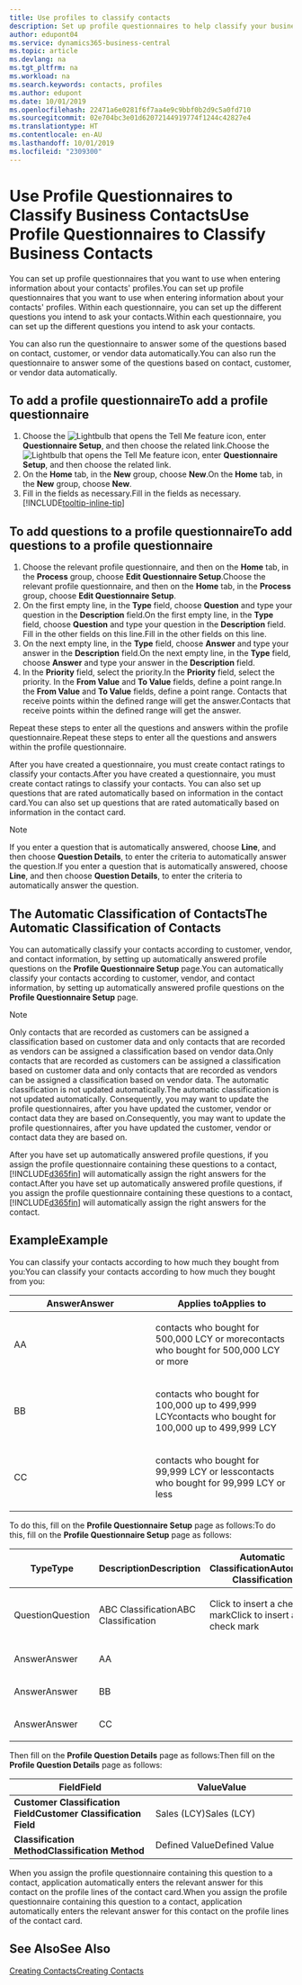 ```yaml
---
title: Use profiles to classify contacts
description: Set up profile questionnaires to help classify your business contacts
author: edupont04
ms.service: dynamics365-business-central
ms.topic: article
ms.devlang: na
ms.tgt_pltfrm: na
ms.workload: na
ms.search.keywords: contacts, profiles
ms.author: edupont
ms.date: 10/01/2019
ms.openlocfilehash: 22471a6e0281f6f7aa4e9c9bbf0b2d9c5a0fd710
ms.sourcegitcommit: 02e704bc3e01d62072144919774f1244c42827e4
ms.translationtype: HT
ms.contentlocale: en-AU
ms.lasthandoff: 10/01/2019
ms.locfileid: "2309300"
---
```

# <a name="use-profile-questionnaires-to-classify-business-contacts"></a><span data-ttu-id="6d3d1-103">Use Profile Questionnaires to Classify Business Contacts</span><span class="sxs-lookup"><span data-stu-id="6d3d1-103">Use Profile Questionnaires to Classify Business Contacts</span></span>
<span data-ttu-id="6d3d1-104">You can set up profile questionnaires that you want to use when entering information about your contacts' profiles.</span><span class="sxs-lookup"><span data-stu-id="6d3d1-104">You can set up profile questionnaires that you want to use when entering information about your contacts' profiles.</span></span> <span data-ttu-id="6d3d1-105">Within each questionnaire, you can set up the different questions you intend to ask your contacts.</span><span class="sxs-lookup"><span data-stu-id="6d3d1-105">Within each questionnaire, you can set up the different questions you intend to ask your contacts.</span></span>  

<span data-ttu-id="6d3d1-106">You can also run the questionnaire to answer some of the questions based on contact, customer, or vendor data automatically.</span><span class="sxs-lookup"><span data-stu-id="6d3d1-106">You can also run the questionnaire to answer some of the questions based on contact, customer, or vendor data automatically.</span></span>  

## <a name="to-add-a-profile-questionnaire"></a><span data-ttu-id="6d3d1-107">To add a profile questionnaire</span><span class="sxs-lookup"><span data-stu-id="6d3d1-107">To add a profile questionnaire</span></span>
1.  <span data-ttu-id="6d3d1-108">Choose the ![Lightbulb that opens the Tell Me feature](media/ui-search/search_small.png "Tell me what you want to do") icon, enter **Questionnaire Setup**, and then choose the related link.</span><span class="sxs-lookup"><span data-stu-id="6d3d1-108">Choose the ![Lightbulb that opens the Tell Me feature](media/ui-search/search_small.png "Tell me what you want to do") icon, enter **Questionnaire Setup**, and then choose the related link.</span></span>  
2.  <span data-ttu-id="6d3d1-109">On the **Home** tab, in the **New** group, choose **New**.</span><span class="sxs-lookup"><span data-stu-id="6d3d1-109">On the **Home** tab, in the **New** group, choose **New**.</span></span>  
3.  <span data-ttu-id="6d3d1-110">Fill in the fields as necessary.</span><span class="sxs-lookup"><span data-stu-id="6d3d1-110">Fill in the fields as necessary.</span></span> [!INCLUDE[tooltip-inline-tip](includes/tooltip-inline-tip_md.md)]  

## <a name="to-add-questions-to-a-profile-questionnaire"></a><span data-ttu-id="6d3d1-111">To add questions to a profile questionnaire</span><span class="sxs-lookup"><span data-stu-id="6d3d1-111">To add questions to a profile questionnaire</span></span>
1.  <span data-ttu-id="6d3d1-112">Choose the relevant profile questionnaire, and then on the **Home** tab, in the **Process** group, choose **Edit Questionnaire Setup**.</span><span class="sxs-lookup"><span data-stu-id="6d3d1-112">Choose the relevant profile questionnaire, and then on the **Home** tab, in the **Process** group, choose **Edit Questionnaire Setup**.</span></span>  
2.  <span data-ttu-id="6d3d1-113">On the first empty line, in the **Type** field, choose **Question** and type your question in the **Description** field.</span><span class="sxs-lookup"><span data-stu-id="6d3d1-113">On the first empty line, in the **Type** field, choose **Question** and type your question in the **Description** field.</span></span> <span data-ttu-id="6d3d1-114">Fill in the other fields on this line.</span><span class="sxs-lookup"><span data-stu-id="6d3d1-114">Fill in the other fields on this line.</span></span>  
3.  <span data-ttu-id="6d3d1-115">On the next empty line, in the **Type** field, choose **Answer** and type your answer in the **Description** field.</span><span class="sxs-lookup"><span data-stu-id="6d3d1-115">On the next empty line, in the **Type** field, choose **Answer** and type your answer in the **Description** field.</span></span>  
4.  <span data-ttu-id="6d3d1-116">In the **Priority** field, select the priority.</span><span class="sxs-lookup"><span data-stu-id="6d3d1-116">In the **Priority** field, select the priority.</span></span> <span data-ttu-id="6d3d1-117">In the **From Value** and **To Value** fields, define a point range.</span><span class="sxs-lookup"><span data-stu-id="6d3d1-117">In the **From Value** and **To Value** fields, define a point range.</span></span> <span data-ttu-id="6d3d1-118">Contacts that receive points within the defined range will get the answer.</span><span class="sxs-lookup"><span data-stu-id="6d3d1-118">Contacts that receive points within the defined range will get the answer.</span></span>  

<span data-ttu-id="6d3d1-119">Repeat these steps to enter all the questions and answers within the profile questionnaire.</span><span class="sxs-lookup"><span data-stu-id="6d3d1-119">Repeat these steps to enter all the questions and answers within the profile questionnaire.</span></span>

<span data-ttu-id="6d3d1-120">After you have created a questionnaire, you must create contact ratings to classify your contacts.</span><span class="sxs-lookup"><span data-stu-id="6d3d1-120">After you have created a questionnaire, you must create contact ratings to classify your contacts.</span></span> <span data-ttu-id="6d3d1-121">You can also set up questions that are rated automatically based on information in the contact card.</span><span class="sxs-lookup"><span data-stu-id="6d3d1-121">You can also set up questions that are rated automatically based on information in the contact card.</span></span>  

> [!NOTE]
> <span data-ttu-id="6d3d1-122">If you enter a question that is automatically answered, choose <STRONG>Line</STRONG>, and then choose <STRONG>Question Details</STRONG>, to enter the criteria to automatically answer the question.</span><span class="sxs-lookup"><span data-stu-id="6d3d1-122">If you enter a question that is automatically answered, choose <STRONG>Line</STRONG>, and then choose <STRONG>Question Details</STRONG>, to enter the criteria to automatically answer the question.</span></span>

## <a name="the-automatic-classification-of-contacts"></a><span data-ttu-id="6d3d1-123">The Automatic Classification of Contacts</span><span class="sxs-lookup"><span data-stu-id="6d3d1-123">The Automatic Classification of Contacts</span></span>
<span data-ttu-id="6d3d1-124">You can automatically classify your contacts according to customer, vendor, and contact information, by setting up automatically answered profile questions on the **Profile Questionnaire Setup** page.</span><span class="sxs-lookup"><span data-stu-id="6d3d1-124">You can automatically classify your contacts according to customer, vendor, and contact information, by setting up automatically answered profile questions on the **Profile Questionnaire Setup** page.</span></span>  

> [!NOTE]
> <span data-ttu-id="6d3d1-125">Only contacts that are recorded as customers can be assigned a classification based on customer data and only contacts that are recorded as vendors can be assigned a classification based on vendor data.</span><span class="sxs-lookup"><span data-stu-id="6d3d1-125">Only contacts that are recorded as customers can be assigned a classification based on customer data and only contacts that are recorded as vendors can be assigned a classification based on vendor data.</span></span> <span data-ttu-id="6d3d1-126">The automatic classification is not updated automatically.</span><span class="sxs-lookup"><span data-stu-id="6d3d1-126">The automatic classification is not updated automatically.</span></span> <span data-ttu-id="6d3d1-127">Consequently, you may want to update the profile questionnaires, after you have updated the customer, vendor or contact data they are based on.</span><span class="sxs-lookup"><span data-stu-id="6d3d1-127">Consequently, you may want to update the profile questionnaires, after you have updated the customer, vendor or contact data they are based on.</span></span>  

<span data-ttu-id="6d3d1-128">After you have set up automatically answered profile questions, if you assign the profile questionnaire containing these questions to a contact, [!INCLUDE[d365fin](includes/d365fin_md.md)] will automatically assign the right answers for the contact.</span><span class="sxs-lookup"><span data-stu-id="6d3d1-128">After you have set up automatically answered profile questions, if you assign the profile questionnaire containing these questions to a contact, [!INCLUDE[d365fin](includes/d365fin_md.md)] will automatically assign the right answers for the contact.</span></span>  

## <a name="example"></a><span data-ttu-id="6d3d1-129">Example</span><span class="sxs-lookup"><span data-stu-id="6d3d1-129">Example</span></span>
<span data-ttu-id="6d3d1-130">You can classify your contacts according to how much they bought from you:</span><span class="sxs-lookup"><span data-stu-id="6d3d1-130">You can classify your contacts according to how much they bought from you:</span></span>

<table>
<colgroup>
<col style="width: 50%" />
<col style="width: 50%" />
</colgroup>
<thead>
<tr class="header">
<th><span data-ttu-id="6d3d1-131"><strong>Answer</strong></span><span class="sxs-lookup"><span data-stu-id="6d3d1-131"><strong>Answer</strong></span></span></th>
<th><span data-ttu-id="6d3d1-132"><strong>Applies to</strong></span><span class="sxs-lookup"><span data-stu-id="6d3d1-132"><strong>Applies to</strong></span></span></th>
</tr>
</thead>
<tbody>
<tr class="odd">
<td><p><span data-ttu-id="6d3d1-133">A</span><span class="sxs-lookup"><span data-stu-id="6d3d1-133">A</span></span></p></td>
<td><p><span data-ttu-id="6d3d1-134">contacts who bought for 500,000 LCY or more</span><span class="sxs-lookup"><span data-stu-id="6d3d1-134">contacts who bought for 500,000 LCY or more</span></span></p></td>
</tr>
<tr class="even">
<td><p><span data-ttu-id="6d3d1-135">B</span><span class="sxs-lookup"><span data-stu-id="6d3d1-135">B</span></span></p></td>
<td><p><span data-ttu-id="6d3d1-136">contacts who bought for 100,000 up to 499,999 LCY</span><span class="sxs-lookup"><span data-stu-id="6d3d1-136">contacts who bought for 100,000 up to 499,999 LCY</span></span></p></td>
</tr>
<tr class="odd">
<td><p><span data-ttu-id="6d3d1-137">C</span><span class="sxs-lookup"><span data-stu-id="6d3d1-137">C</span></span></p></td>
<td><p><span data-ttu-id="6d3d1-138">contacts who bought for 99,999 LCY or less</span><span class="sxs-lookup"><span data-stu-id="6d3d1-138">contacts who bought for 99,999 LCY or less</span></span></p></td>
</tr>
</tbody>
</table>

<span data-ttu-id="6d3d1-139">To do this, fill on the **Profile Questionnaire Setup** page as follows:</span><span class="sxs-lookup"><span data-stu-id="6d3d1-139">To do this, fill on the **Profile Questionnaire Setup** page as follows:</span></span>


<table>
<colgroup>
<col style="width: 20%" />
<col style="width: 20%" />
<col style="width: 20%" />
<col style="width: 20%" />
<col style="width: 20%" />
</colgroup>
<thead>
<tr class="header">
<th><span data-ttu-id="6d3d1-140"><strong>Type</strong></span><span class="sxs-lookup"><span data-stu-id="6d3d1-140"><strong>Type</strong></span></span></th>
<th><span data-ttu-id="6d3d1-141"><strong>Description</strong></span><span class="sxs-lookup"><span data-stu-id="6d3d1-141"><strong>Description</strong></span></span></th>
<th><span data-ttu-id="6d3d1-142"><strong>Automatic Classification</strong></span><span class="sxs-lookup"><span data-stu-id="6d3d1-142"><strong>Automatic Classification</strong></span></span></th>
<th><span data-ttu-id="6d3d1-143"><strong>From Value</strong></span><span class="sxs-lookup"><span data-stu-id="6d3d1-143"><strong>From Value</strong></span></span></th>
<th><span data-ttu-id="6d3d1-144"><strong>To Value</strong></span><span class="sxs-lookup"><span data-stu-id="6d3d1-144"><strong>To Value</strong></span></span></th>
</tr>
</thead>
<tbody>
<tr class="odd">
<td><p><span data-ttu-id="6d3d1-145">Question</span><span class="sxs-lookup"><span data-stu-id="6d3d1-145">Question</span></span></p></td>
<td><p><span data-ttu-id="6d3d1-146">ABC Classification</span><span class="sxs-lookup"><span data-stu-id="6d3d1-146">ABC Classification</span></span></p></td>
<td><p><span data-ttu-id="6d3d1-147">Click to insert a check mark</span><span class="sxs-lookup"><span data-stu-id="6d3d1-147">Click to insert a check mark</span></span></p></td>
<td><p> </p></td>
<td><p> </p></td>
</tr>
<tr class="even">
<td><p><span data-ttu-id="6d3d1-148">Answer</span><span class="sxs-lookup"><span data-stu-id="6d3d1-148">Answer</span></span></p></td>
<td><p><span data-ttu-id="6d3d1-149">A</span><span class="sxs-lookup"><span data-stu-id="6d3d1-149">A</span></span></p></td>
<td><p> </p></td>
<td><p><span data-ttu-id="6d3d1-150">500,000</span><span class="sxs-lookup"><span data-stu-id="6d3d1-150">500,000</span></span></p></td>
<td><p> </p></td>
</tr>
<tr class="odd">
<td><p><span data-ttu-id="6d3d1-151">Answer</span><span class="sxs-lookup"><span data-stu-id="6d3d1-151">Answer</span></span></p></td>
<td><p><span data-ttu-id="6d3d1-152">B</span><span class="sxs-lookup"><span data-stu-id="6d3d1-152">B</span></span></p></td>
<td><p> </p></td>
<td><p><span data-ttu-id="6d3d1-153">100,000</span><span class="sxs-lookup"><span data-stu-id="6d3d1-153">100,000</span></span></p></td>
<td><p><span data-ttu-id="6d3d1-154">499,999</span><span class="sxs-lookup"><span data-stu-id="6d3d1-154">499,999</span></span></p></td>
</tr>
<tr class="even">
<td><p><span data-ttu-id="6d3d1-155">Answer</span><span class="sxs-lookup"><span data-stu-id="6d3d1-155">Answer</span></span></p></td>
<td><p><span data-ttu-id="6d3d1-156">C</span><span class="sxs-lookup"><span data-stu-id="6d3d1-156">C</span></span></p></td>
<td><p> </p></td>
<td><p> </p></td>
<td><p><span data-ttu-id="6d3d1-157">99,999</span><span class="sxs-lookup"><span data-stu-id="6d3d1-157">99,999</span></span></p></td>
</tr>
</tbody>
</table>

<span data-ttu-id="6d3d1-158">Then fill on the **Profile Question Details** page as follows:</span><span class="sxs-lookup"><span data-stu-id="6d3d1-158">Then fill on the **Profile Question Details** page as follows:</span></span>
<table>
<colgroup>
<col style="width: 50%" />
<col style="width: 50%" />
</colgroup>
<thead>
<tr class="header">
<th><span data-ttu-id="6d3d1-159"><strong>Field</strong></span><span class="sxs-lookup"><span data-stu-id="6d3d1-159"><strong>Field</strong></span></span></th>
<th><span data-ttu-id="6d3d1-160"><strong>Value</strong></span><span class="sxs-lookup"><span data-stu-id="6d3d1-160"><strong>Value</strong></span></span></th>
</tr>
</thead>
<tbody>
<tr>
<td><span data-ttu-id="6d3d1-161"><strong>Customer Classification Field</strong></span><span class="sxs-lookup"><span data-stu-id="6d3d1-161"><strong>Customer Classification Field</strong></span></span></td>
<td><span data-ttu-id="6d3d1-162"><emphasis>Sales (LCY)</emphasis></span><span class="sxs-lookup"><span data-stu-id="6d3d1-162"><emphasis>Sales (LCY)</emphasis></span></span></td>
</tr>
<tr>
<td><span data-ttu-id="6d3d1-163"><strong>Classification Method</strong></span><span class="sxs-lookup"><span data-stu-id="6d3d1-163"><strong>Classification Method</strong></span></span></td>
<td><span data-ttu-id="6d3d1-164"><emphasis>Defined Value</emphasis></span><span class="sxs-lookup"><span data-stu-id="6d3d1-164"><emphasis>Defined Value</emphasis></span></span></td>
</tr>
</tbody>
</table>

<span data-ttu-id="6d3d1-165">When you assign the profile questionnaire containing this question to a contact, application automatically enters the relevant answer for this contact on the profile lines of the contact card.</span><span class="sxs-lookup"><span data-stu-id="6d3d1-165">When you assign the profile questionnaire containing this question to a contact, application automatically enters the relevant answer for this contact on the profile lines of the contact card.</span></span>

## <a name="see-also"></a><span data-ttu-id="6d3d1-166">See Also</span><span class="sxs-lookup"><span data-stu-id="6d3d1-166">See Also</span></span>
[<span data-ttu-id="6d3d1-167">Creating Contacts</span><span class="sxs-lookup"><span data-stu-id="6d3d1-167">Creating Contacts</span></span>](marketing-create-contact-companies.md)  
